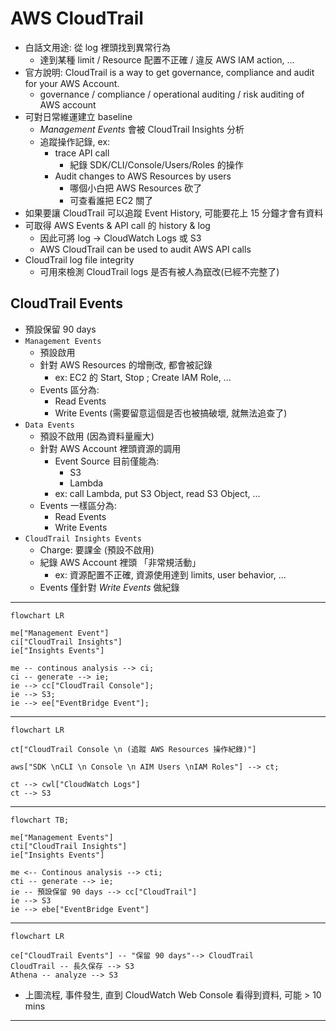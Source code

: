
# AWS CloudTrail

- 白話文用途: 從 log 裡頭找到異常行為
    - 達到某種 limit / Resource 配置不正確 / 違反 AWS IAM action, ...
- 官方說明: CloudTrail is a way to get governance, compliance and audit for your AWS Account.
    - governance / compliance / operational auditing / risk auditing of AWS account
- 可對日常維運建立 baseline
    - *Management Events* 會被 CloudTrail Insights 分析
    - 追蹤操作記錄, ex:
        - trace API call
            - 紀錄 SDK/CLI/Console/Users/Roles 的操作
        - Audit changes to AWS Resources by users
            - 哪個小白把 AWS Resources 砍了
            - 可查看誰把 EC2 關了
- 如果要讓 CloudTrail 可以追蹤 Event History, 可能要花上 15 分鐘才會有資料
- 可取得 AWS Events & API call 的 history & log
    - 因此可將 log -> CloudWatch Logs 或 S3
    - AWS CloudTrail can be used to audit AWS API calls
- CloudTrail log file integrity
    - 可用來檢測 CloudTrail logs 是否有被人為竄改(已經不完整了)


## CloudTrail Events

- 預設保留 90 days
- `Management Events`
    - 預設啟用
    - 針對 AWS Resources 的增刪改, 都會被記錄
        - ex: EC2 的 Start, Stop ; Create IAM Role, ...
    - Events 區分為:
        - Read Events
        - Write Events (需要留意這個是否也被搞破壞, 就無法追查了)
- `Data Events`
    - 預設不啟用 (因為資料量龐大)
    - 針對 AWS Account 裡頭資源的調用
        - Event Source 目前僅能為:
            - S3
            - Lambda
        - ex: call Lambda, put S3 Object, read S3 Object, ...
    - Events 一樣區分為:
        - Read Events
        - Write Events
- `CloudTrail Insights Events`
    - Charge: 要課金 (預設不啟用)
    - 紀錄 AWS Account 裡頭 「非常規活動」
        - ex: 資源配置不正確, 資源使用達到 limits, user behavior, ...
    - Events 僅針對 *Write Events* 做紀錄

------

```mermaid
flowchart LR

me["Management Event"]
ci["CloudTrail Insights"]
ie["Insights Events"]

me -- continous analysis --> ci;
ci -- generate --> ie;
ie --> cc["CloudTrail Console"];
ie --> S3;
ie --> ee["EventBridge Event"];
```

------

```mermaid
flowchart LR

ct["CloudTrail Console \n (追蹤 AWS Resources 操作紀錄)"]

aws["SDK \nCLI \n Console \n AIM Users \nIAM Roles"] --> ct;

ct --> cwl["CloudWatch Logs"]
ct --> S3
```

------

```mermaid
flowchart TB;

me["Management Events"]
cti["CloudTrail Insights"]
ie["Insights Events"]

me <-- Continous analysis --> cti;
cti -- generate --> ie;
ie -- 預設保留 90 days --> cc["CloudTrail"]
ie --> S3
ie --> ebe["EventBridge Event"]
```


-----

```mermaid
flowchart LR

ce["CloudTrail Events"] -- "保留 90 days"--> CloudTrail
CloudTrail -- 長久保存 --> S3
Athena -- analyze --> S3
```

- 上圖流程, 事件發生, 直到 CloudWatch Web Console 看得到資料, 可能 > 10 mins

---